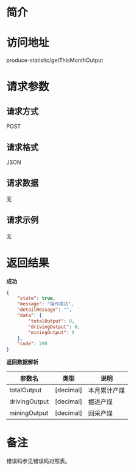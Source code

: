 # 简介

# 访问地址
produce-statistic/getThisMonthOutput

# 请求参数

## 请求方式
POST

## 请求格式
JSON

## 请求数据
无

## 请求示例
无

# 返回结果
**成功**
```json
{
    "state": true,
    "message": "操作成功",
    "detailMessage": "",
    "data": {
        "totalOutput": 0,
        "drivingOutput": 0,
        "miningOutput": 0
    },
    "code": 200
}
```

**返回数据解析**

|参数名|类型|说明|
|-|-|-|
|totalOutput|[decimal]|本月累计产煤|
|drivingOutput|[decimal]|掘进产煤|
|miningOutput|[decimal]|回采产煤|

# 备注
错误码参见错误码对照表。